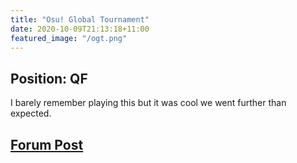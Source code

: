```yaml
---
title: "Osu! Global Tournament"
date: 2020-10-09T21:13:18+11:00
featured_image: "/ogt.png"
---
```


Position: QF
----------
<!--more-->
I barely remember playing this but it was cool we went further than expected.

[Forum Post](https://osu.ppy.sh/community/forums/topics/1120271)
--------

